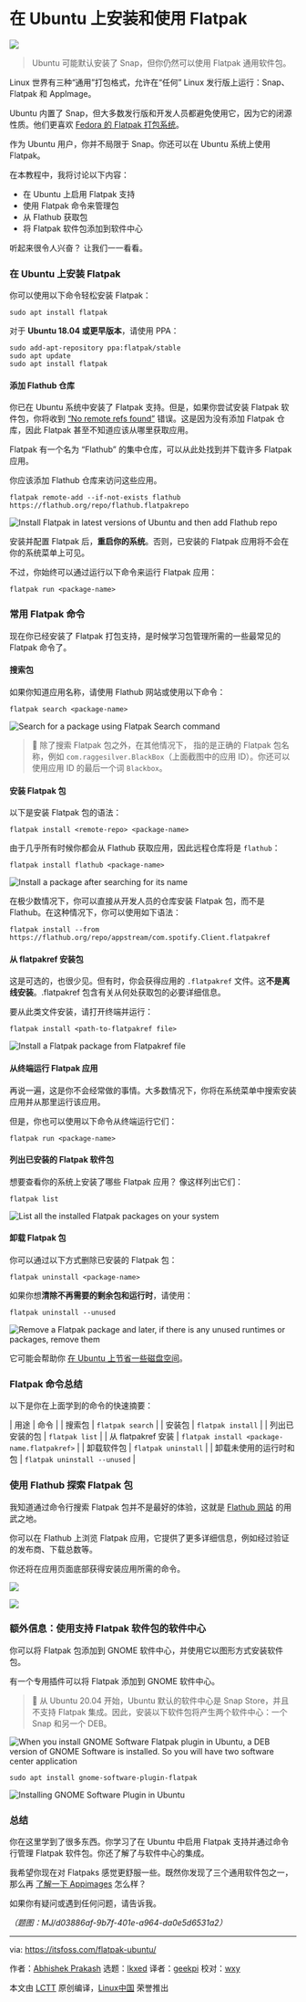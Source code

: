 [#]: subject: "Install and Use Flatpak on Ubuntu"
[#]: via: "https://itsfoss.com/flatpak-ubuntu/"
[#]: author: "Abhishek Prakash https://itsfoss.com/author/abhishek/"
[#]: collector: "lkxed"
[#]: translator: "geekpi"
[#]: reviewer: "wxy"
[#]: publisher: "wxy"
[#]: url: "https://linux.cn/article-16031-1.html"

在 Ubuntu 上安装和使用 Flatpak
======

![][0]

> Ubuntu 可能默认安装了 Snap，但你仍然可以使用 Flatpak 通用软件包。

Linux 世界有三种“通用”打包格式，允许在“任何” Linux 发行版上运行：Snap、Flatpak 和 AppImage。

Ubuntu 内置了 Snap，但大多数发行版和开发人员都避免使用它，因为它的闭源性质。他们更喜欢 [Fedora 的 Flatpak 打包系统][1]。

作为 Ubuntu 用户，你并不局限于 Snap。你还可以在 Ubuntu 系统上使用 Flatpak。

在本教程中，我将讨论以下内容：

- 在 Ubuntu 上启用 Flatpak 支持
- 使用 Flatpak 命令来管理包
- 从 Flathub 获取包
- 将 Flatpak 软件包添加到软件中心

听起来很令人兴奋？ 让我们一一看看。

### 在 Ubuntu 上安装 Flatpak

你可以使用以下命令轻松安装 Flatpak：

```
sudo apt install flatpak
```

对于 **Ubuntu 18.04 或更早版本**，请使用 PPA：

```
sudo add-apt-repository ppa:flatpak/stable
sudo apt update
sudo apt install flatpak
```

#### 添加 Flathub 仓库

你已在 Ubuntu 系统中安装了 Flatpak 支持。但是，如果你尝试安装 Flatpak 软件包，你将收到 [“No remote refs found”][2] 错误。这是因为没有添加 Flatpak 仓库，因此 Flatpak 甚至不知道应该从哪里获取应用。

Flatpak 有一个名为 “Flathub” 的集中仓库，可以从此处找到并下载许多 Flatpak 应用。

你应该添加 Flathub 仓库来访问这些应用。

```
flatpak remote-add --if-not-exists flathub https://flathub.org/repo/flathub.flatpakrepo
```

![Install Flatpak in latest versions of Ubuntu and then add Flathub repo][3]

安装并配置 Flatpak 后，**重启你的系统**。否则，已安装的 Flatpak 应用将不会在你的系统菜单上可见。

不过，你始终可以通过运行以下命令来运行 Flatpak 应用：

```
flatpak run <package-name>
```

### 常用 Flatpak 命令

现在你已经安装了 Flatpak 打包支持，是时候学习包管理所需的一些最常见的 Flatpak 命令了。

#### 搜索包

如果你知道应用名称，请使用 Flathub 网站或使用以下命令：

```
flatpak search <package-name>
```

![Search for a package using Flatpak Search command][4]

> 🚧 除了搜索 Flatpak 包之外，在其他情况下，<package-name> 指的是正确的 Flatpak 包名称，例如 `com.raggesilver.BlackBox`（上面截图中的应用 ID）。你还可以使用应用 ID 的最后一个词 `Blackbox`。

#### 安装 Flatpak 包

以下是安装 Flatpak 包的语法：

```
flatpak install <remote-repo> <package-name>
```

由于几乎所有时候你都会从 Flathub 获取应用，因此远程仓库将是 `flathub`：

```
flatpak install flathub <package-name>
```

![Install a package after searching for its name][5]

在极少数情况下，你可以直接从开发人员的仓库安装 Flatpak 包，而不是 Flathub。在这种情况下，你可以使用如下语法：

```
flatpak install --from https://flathub.org/repo/appstream/com.spotify.Client.flatpakref
```

#### 从 flatpakref 安装包

这是可选的，也很少见。但有时，你会获得应用的 `.flatpakref` 文件。这**不是离线安装**。.flatpakref 包含有关从何处获取包的必要详细信息。

要从此类文件安装，请打开终端并运行：

```
flatpak install <path-to-flatpakref file>
```

![Install a Flatpak package from Flatpakref file][6]

#### 从终端运行 Flatpak 应用

再说一遍，这是你不会经常做的事情。大多数情况下，你将在系统菜单中搜索安装应用并从那里运行该应用。

但是，你也可以使用以下命令从终端运行它们：

```
flatpak run <package-name>
```

#### 列出已安装的 Flatpak 软件包

想要查看你的系统上安装了哪些 Flatpak 应用？ 像这样列出它们：

```
flatpak list
```

![List all the installed Flatpak packages on your system][7]

#### 卸载 Flatpak 包

你可以通过以下方式删除已安装的 Flatpak 包：

```
flatpak uninstall <package-name>
```

如果你想**清除不再需要的剩余包和运行时**，请使用：

```
flatpak uninstall --unused
```

![Remove a Flatpak package and later, if there is any unused runtimes or packages, remove them][8]

它可能会帮助你 [在 Ubuntu 上节省一些磁盘空间][9]。

### Flatpak 命令总结

以下是你在上面学到的命令的快速摘要：

| 用途 | 命令 |
| 搜索包 | `flatpak search` |
| 安装包 | `flatpak install` |
| 列出已安装的包 | `flatpak list` |
| 从 flatpakref 安装 | `flatpak install <package-name.flatpakref>` |
| 卸载软件包 | `flatpak uninstall` |
| 卸载未使用的运行时和包 | `flatpak uninstall --unused` |

### 使用 Flathub 探索 Flatpak 包

我知道通过命令行搜索 Flatpak 包并不是最好的体验，这就是 [Flathub 网站][10] 的用武之地。

你可以在 Flathub 上浏览 Flatpak 应用，它提供了更多详细信息，例如经过验证的发布商、下载总数等。

你还将在应用页面底部获得安装应用所需的命令。

![][11]

![][12]

### 额外信息：使用支持 Flatpak 软件包的软件中心

你可以将 Flatpak 包添加到 GNOME 软件中心，并使用它以图形方式安装软件包。

有一个专用插件可以将 Flatpak 添加到 GNOME 软件中心。

> 🚧 从 Ubuntu 20.04 开始，Ubuntu 默认的软件中心是 Snap Store，并且不支持 Flatpak 集成。因此，安装以下软件包将产生两个软件中心：一个 Snap 和另一个 DEB。

![When you install GNOME Software Flatpak plugin in Ubuntu, a DEB version of GNOME Software is installed. So you will have two software center application][13]

```
sudo apt install gnome-software-plugin-flatpak
```

![Installing GNOME Software Plugin in Ubuntu][14]

### 总结

你在这里学到了很多东西。你学习了在 Ubuntu 中启用 Flatpak 支持并通过命令行管理 Flatpak 软件包。你还了解了与软件中心的集成。

我希望你现在对 Flatpaks 感觉更舒服一些。既然你发现了三个通用软件包之一，那么再 [了解一下 Appimages][15] 怎么样？

如果你有疑问或遇到任何问题，请告诉我。

*（题图：MJ/d03886af-9b7f-401e-a964-da0e5d6531a2）*

--------------------------------------------------------------------------------

via: https://itsfoss.com/flatpak-ubuntu/

作者：[Abhishek Prakash][a]
选题：[lkxed][b]
译者：[geekpi](https://github.com/geekpi)
校对：[wxy](https://github.com/wxy)

本文由 [LCTT](https://github.com/LCTT/TranslateProject) 原创编译，[Linux中国](https://linux.cn/) 荣誉推出

[a]: https://itsfoss.com/author/abhishek/
[b]: https://github.com/lkxed/
[1]: https://itsfoss.com/what-is-flatpak/
[2]: https://itsfoss.com/no-remote-ref-found-flatpak/
[3]: https://itsfoss.com/content/images/2023/06/install-flatpak-1.svg
[4]: https://itsfoss.com/content/images/2023/06/flatpak-search.svg
[5]: https://itsfoss.com/content/images/2023/06/flatpak-install-package.svg
[6]: https://itsfoss.com/content/images/2023/06/install-flatpak-ref.svg
[7]: https://itsfoss.com/content/images/2023/06/flatpak-list.svg
[8]: https://itsfoss.com/content/images/2023/06/flatpak-uninstall-package-with-removal-of-unused.svg
[9]: https://itsfoss.com/free-up-space-ubuntu-linux/
[10]: https://flathub.org:443/en-GB
[11]: https://itsfoss.com/content/images/2023/06/Flathub-apps-page-2.png
[12]: https://itsfoss.com/content/images/2023/06/application-details-in-flathub-website-2.png
[13]: https://itsfoss.com/content/images/2023/06/two-software-centers-in-Ubuntu.png
[14]: https://itsfoss.com/content/images/2023/06/install-gnome-flatpak-plugin.svg
[15]: https://itsfoss.com/use-appimage-linux/
[0]: https://img.linux.net.cn/data/attachment/album/202307/24/230017g1qhhwfzhhhcyz13.jpg